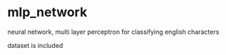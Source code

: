 # mlp_network
 neural network, multi layer perceptron
 for classifying english characters

 dataset is included

